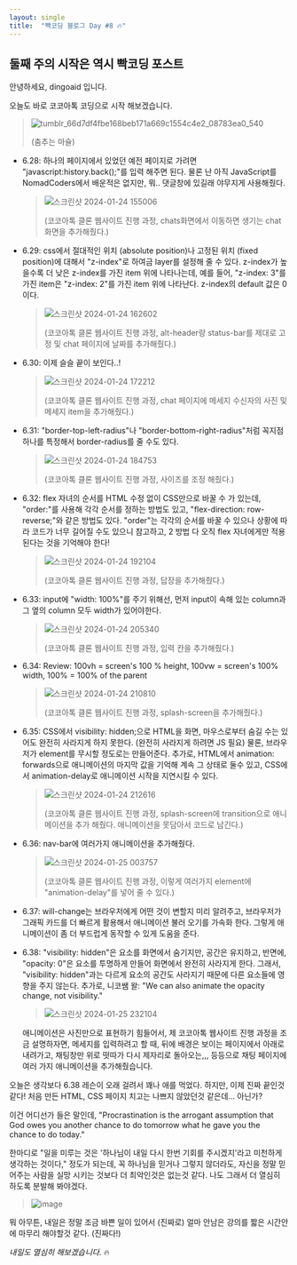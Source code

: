 ```yaml
---
layout: single
title:  "빡코딩 블로그 Day #8 🔥"
---
```


## 둘째 주의 시작은 역시 빡코딩 포스트

안녕하세요, dingoaid 입니다.

오늘도 바로 코코아톡 코딩으로 시작 해보겠습니다.

>![tumblr_66d7df4fbe168beb171a669c1554c4e2_08783ea0_540](https://github.com/dingoaid/dingoaid_blog/assets/107102476/b0da019d-6b6f-4764-8487-3d01b1eded6c)
>
>(춤추는 마슐)

- 6.28: 하나의 페이지에서 있었던 예전 페이지로 가려면 "javascript:history.back();"를 입력 해주면 된다. 물론 난 아직 JavaScript를 NomadCoders에서 배운적은 없지만, 뭐.. 댓글창에 있길래 야무지게 사용해줬다.

  >![스크린샷 2024-01-24 155006](https://github.com/dingoaid/dingoaid_blog/assets/107102476/1efbfef1-9178-4623-bcaa-6ea578df9146)
  >
  >(코코아톡 클론 웹사이트 진행 과정, chats화면에서 이동하면 생기는 chat 화면을 추가해줬다.)

- 6.29: css에서 절대적인 위치 (absolute position)나 고정된 위치 (fixed position)에 대해서 "z-index"로 하여금 layer를 설정해 줄 수 있다. z-index가 높을수록 더 낮은 z-index를 가진 item 위에 나타나는데, 예를 들어, "z-index: 3"를 가진 item은 "z-index: 2"를 가진 item 위에 나타난다. z-index의 default 값은 0이다. 

  >![스크린샷 2024-01-24 162602](https://github.com/dingoaid/dingoaid_blog/assets/107102476/d9739e9f-96d0-4448-9793-f197d0f9b13c)
  >
  >(코코아톡 클론 웹사이트 진행 과정, alt-header랑 status-bar를 제대로 고정 및 chat 페이지에 날짜를 추가해줬다.)

- 6.30: 이제 슬슬 끝이 보인다..!

  >![스크린샷 2024-01-24 172212](https://github.com/dingoaid/dingoaid_blog/assets/107102476/0bd55d21-af66-479d-8616-830682beda36)
  >
  >(코코아톡 클론 웹사이트 진행 과정, chat 페이지에 메세지 수신자의 사진 및 메세지 item을 추가해줬다.)

- 6.31: "border-top-left-radius"나  "border-bottom-right-radius"처럼 꼭지점 하나를 특정해서 border-radius를 줄 수도 있다.

  >![스크린샷 2024-01-24 184753](https://github.com/dingoaid/dingoaid_blog/assets/107102476/290d2a6f-97b2-4013-98d2-44a805135ffc)
  >
  >(코코아톡 클론 웹사이트 진행 과정, 사이즈를 조정 해줬다.)

- 6.32: flex 자녀의 순서를 HTML 수정 없이 CSS만으로 바꿀 수 가 있는데, "order:"를 사용해 각각 순서를 정하는 방법도 있고, "flex-direction: row-reverse;"와 같은 방법도 있다. "order"는 각각의 순서를 바꿀 수 있으나 상황에 따라 코드가 너무 길어질 수도 있으니 참고하고, 2 방법 다 오직 flex 자녀에게만 적용 된다는 것을 기억해야 한다!

  >![스크린샷 2024-01-24 192104](https://github.com/dingoaid/dingoaid_blog/assets/107102476/6016df73-735f-4b07-bdb9-d9882b147439)
  >
  >(코코아톡 클론 웹사이트 진행 과정, 답장을 추가해줬다.)

- 6.33: input에 "width: 100%"를 주기 위해선, 먼저 input이 속해 있는 column과 그 옆의 column 모두 width가 있어야한다.

  >![스크린샷 2024-01-24 205340](https://github.com/dingoaid/dingoaid_blog/assets/107102476/cf2b1e62-b07d-4c45-8471-8b7b3b167aaf)
  >
  >(코코아톡 클론 웹사이트 진행 과정, 입력 칸을 추가해줬다.)

- 6.34: Review: 100vh = screen's 100 % height, 100vw = screen's 100% width, 100% = 100% of the parent

  >![스크린샷 2024-01-24 210810](https://github.com/dingoaid/dingoaid_blog/assets/107102476/848e8ecf-73aa-4500-9e6a-ede5ca3721b4)
  >
  >(코코아톡 클론 웹사이트 진행 과정, splash-screen을 추가해줬다.)

- 6.35: CSS에서 visibility: hidden;으로 HTML을 화면, 마우스로부터 숨길 수는 있어도 완전히 사라지게 하지 못한다. (완전히 사라지게 하려면 JS 필요) 물론, 브라우저가 element를 무시할 정도로는 만들어준다. 추가로, HTML에서 animation: forwards으로 애니메이션의 마지막 값을 기억해 계속 그 상태로 둘수 있고, CSS에서 animation-delay로 애니메이션 시작을 지연시킬 수 있다.

  >![스크린샷 2024-01-24 212616](https://github.com/dingoaid/dingoaid_blog/assets/107102476/7d4125d3-95a1-4442-b9f1-c9629771feaf)
  >
  >(코코아톡 클론 웹사이트 진행 과정, splash-screen에 transition으로 애니메이션을 추가 해줬다. 애니메이션을 못담아서 코드로 남긴다.)

- 6.36: nav-bar에 여러가지 애니메이션을 추가해줬다.

  >![스크린샷 2024-01-25 003757](https://github.com/dingoaid/dingoaid_blog/assets/107102476/52ef3463-022c-4158-8dd5-1f8c368f8782)
  >
  >(코코아톡 클론 웹사이트 진행 과정, 이렇게 여러가지 element에 "animation-delay"를 넣어 줄 수 있다.)

- 6.37: will-change는 브라우저에게 어떤 것이 변할지 미리 알려주고, 브라우저가 그래픽 카드를 더 빠르게 활용해서 애니메이션 불러 오기를 가속화 한다. 그렇게 애니메이션이 좀 더 부드럽게 동작할 수 있게 도움을 준다.

- 6.38: "visibility: hidden"은 요소를 화면에서 숨기지만, 공간은 유지하고, 반면에, "opacity: 0"은 요소를 투명하게 만들어 화면에서 완전히 사라지게 한다. 그래서, "visibility: hidden"과는 다르게 요소의 공간도 사라지기 때문에 다른 요소들에 영향을 주지 않는다. 추가로, 니코쌤 왈: "We can also animate the opacity change, not visibility."

  >![스크린샷 2024-01-25 232104](https://github.com/dingoaid/dingoaid_blog/assets/107102476/76d6b32e-933f-4563-b1f4-69ab9e3f659b)

  애니메이션은 사진만으로 표현하기 힘들어서, 제 코코아톡 웹사이트 진행 과정을 조금 설명하자면, 메세지를 입력하려고 할 때, 뒤에 배경은 보이는 페이지에서 아래로 내려가고, 채팅창만 위로 떳따가 다시 제자리로 돌아오는,,, 등등으로 채팅 페이지에 여러 가지 애니메이션을 추가해줬습니다. 

오늘은 생각보다 6.38 레슨이 오래 걸려서 꽤나 애를 먹었다. 하지만, 이제 진짜 끝인것 같다! 처음 만든 HTML, CSS 페이지 치고는 나쁘지 않았던것 같은데... 아닌가?

이건 어디선가 들은 말인데, "Procrastination is the arrogant assumption that God owes you another chance to do tomorrow what he gave you the chance to do today." 

한마디로 "일을 미루는 것은 '하나님이 내일 다시 한번 기회를 주시겠지'라고 미천하게 생각하는 것이다," 정도가 되는데, 꼭 하나님을 믿거나 그렇지 않더라도, 자신을 정말 믿어주는 사람을 실망 시키는 것보다 더 최악인것은 없는것 같다. 나도 그래서 더 열심히 하도록 분발해 봐야겠다.

>![image](https://github.com/dingoaid/dingoaid_blog/assets/107102476/97fd73db-e949-4845-b9d0-b1d8193c1348)

뭐 아무튼, 내일은 정말 조금 바쁜 일이 있어서 (진짜로) 얼마 안남은 강의를 짧은 시간안에 마무리 해야할것 같다. (진짜다!)

*내일도 열심히 해보겠습니다.* 🔥
